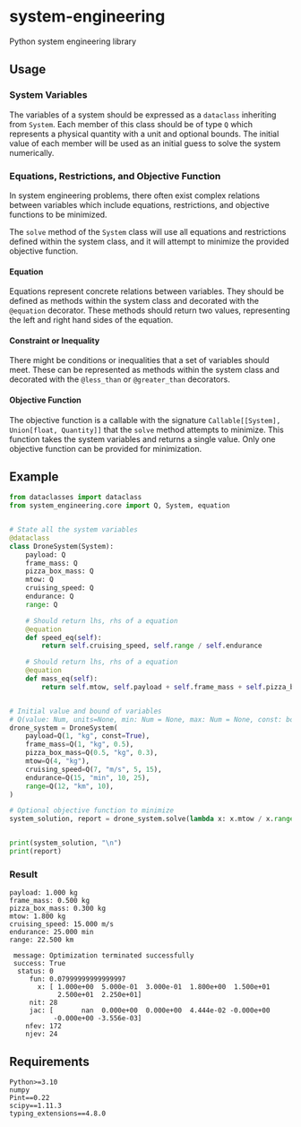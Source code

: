 # system-engineering
Python system engineering library

## Usage

### System Variables
The variables of a system should be expressed as a `dataclass` inheriting from `System`. Each member of this class should be of type `Q` which represents a physical quantity with a unit and optional bounds. The initial value of each member will be used as an initial guess to solve the system numerically.

### Equations, Restrictions, and Objective Function
In system engineering problems, there often exist complex relations between variables which include equations, restrictions, and objective functions to be minimized.

The `solve` method of the `System` class will use all equations and restrictions defined within the system class, and it will attempt to minimize the provided objective function.

#### Equation
Equations represent concrete relations between variables. They should be defined as methods within the system class and decorated with the `@equation` decorator. These methods should return two values, representing the left and right hand sides of the equation.

#### Constraint or Inequality
There might be conditions or inequalities that a set of variables should meet. These can be represented as methods within the system class and decorated with the `@less_than` or `@greater_than` decorators.

#### Objective Function
The objective function is a callable with the signature `Callable[[System], Union[float, Quantity]]` that the `solve` method attempts to minimize. This function takes the system variables and returns a single value. Only one objective function can be provided for minimization.

## Example

```python
from dataclasses import dataclass
from system_engineering.core import Q, System, equation


# State all the system variables
@dataclass
class DroneSystem(System):
    payload: Q
    frame_mass: Q
    pizza_box_mass: Q
    mtow: Q
    cruising_speed: Q
    endurance: Q
    range: Q

    # Should return lhs, rhs of a equation
    @equation
    def speed_eq(self):
        return self.cruising_speed, self.range / self.endurance

    # Should return lhs, rhs of a equation
    @equation
    def mass_eq(self):
        return self.mtow, self.payload + self.frame_mass + self.pizza_box_mass


# Initial value and bound of variables
# Q(value: Num, units=None, min: Num = None, max: Num = None, const: bool = False)
drone_system = DroneSystem(
    payload=Q(1, "kg", const=True),
    frame_mass=Q(1, "kg", 0.5),
    pizza_box_mass=Q(0.5, "kg", 0.3),
    mtow=Q(4, "kg"),
    cruising_speed=Q(7, "m/s", 5, 15),
    endurance=Q(15, "min", 10, 25),
    range=Q(12, "km", 10),
)

# Optional objective function to minimize
system_solution, report = drone_system.solve(lambda x: x.mtow / x.range.magnitude)


print(system_solution, "\n")
print(report)


```
### Result

```
payload: 1.000 kg
frame_mass: 0.500 kg
pizza_box_mass: 0.300 kg
mtow: 1.800 kg
cruising_speed: 15.000 m/s
endurance: 25.000 min
range: 22.500 km 

 message: Optimization terminated successfully
 success: True
  status: 0
     fun: 0.07999999999999997
       x: [ 1.000e+00  5.000e-01  3.000e-01  1.800e+00  1.500e+01
            2.500e+01  2.250e+01]
     nit: 28
     jac: [       nan  0.000e+00  0.000e+00  4.444e-02 -0.000e+00
           -0.000e+00 -3.556e-03]
    nfev: 172
    njev: 24
```

## Requirements
```
Python>=3.10
numpy
Pint==0.22
scipy==1.11.3
typing_extensions==4.8.0
```